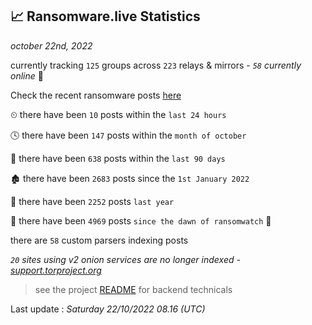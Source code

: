 
## 📈 Ransomware.live Statistics
_october 22nd, 2022_

currently tracking `125` groups across `223` relays & mirrors - _`58` currently online_ 📡

Check the recent ransomware posts [here](https://www.ransomware.live/#/recentposts)


⏲ there have been `10` posts within the `last 24 hours`

🕓 there have been `147` posts within the `month of october`

📅 there have been `638` posts within the `last 90 days`

🏚 there have been `2683` posts since the `1st January 2022`

🚀 there have been `2252` posts `last year`

🦕 there have been `4969` posts `since the dawn of ransomwatch` 🐣

there are `58` custom parsers indexing posts

_`20` sites using v2 onion services are no longer indexed - [support.torproject.org](https://support.torproject.org/onionservices/v2-deprecation/)_

> see the project [README](https://github.com/jmousqueton/ransomwatch#readme) for backend technicals



Last update : _Saturday 22/10/2022 08.16 (UTC)_

